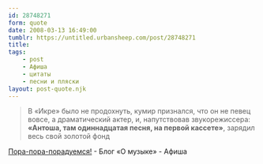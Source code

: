 ```yaml
---
id: 28748271
form: quote
date: 2008-03-13 16:49:00
tumblr: https://untitled.urbansheep.com/post/28748271
title: 
tags:
    - post
    - Афиша
    - цитаты
    - песни и пляски
layout: post-quote.njk
---
```


<blockquote>
В «Икре» было не продохнуть, кумир признался, что он не певец вовсе, а драматический актер, и, напутствовав звукорежиссера: <strong>«Антоша, там одиннадцатая песня, на первой кассете»</strong>, зарядил весь свой золотой фонд
</blockquote>

<a href="http://www.afisha.ru/blogcomments/1232/page1/">Пора-пора-порадуемся!</a> - Блог «О музыке» - Афиша
